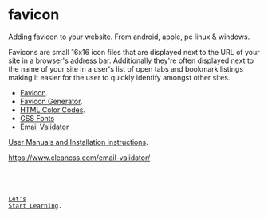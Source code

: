 <h1>favicon</h1>
<p>Adding favicon to your website. From android, apple, pc linux &amp; windows.</p>

<p>Favicons are small 16x16 icon files that are displayed next to the URL of your site in a browser's 
address bar. Additionally they're often displayed next to the name of your site in a user's list of 
open tabs and bookmark listings making it easier for the user to quickly identify amongst other sites.</p>

<ul>
  <li><a href="https://www.favicon-generator.org/">Favicon</a>.</li>
  <li><a href="https://www.favicon-generator.org/image-editor/" target="_blank" rel="noopener noreferrer">Favicon Generator</a>.</li>
  <li><a href="https://www.hexcolortool.com/" target="_blank" rel="noopener noreferrer">HTML Color Codes</a>.</li>
  <li><a href="https://www.cssfontstack.com/" target="_blank" rel="noopener noreferrer">CSS Fonts</a></li>
  <li><a href="https://www.cleancss.com/email-validator/" target="_blank" rel="noopener noreferrer">Email Validator</a></li>
</ul>

<a href="https://www.cleancss.com/user-manuals/" target="_blank" rel="noopener noreferrer">
User Manuals and Installation Instructions</a>.

https://www.cleancss.com/email-validator/

<pre><code><a target="_blank" rel="noopener noreferrer"</code></pre>
    
<a href="https://www.geeksforgeeks.org/how-to-open-a-hyperlink-in-another-window-or-tab-in-html/">Let's Start Learning</a>.
